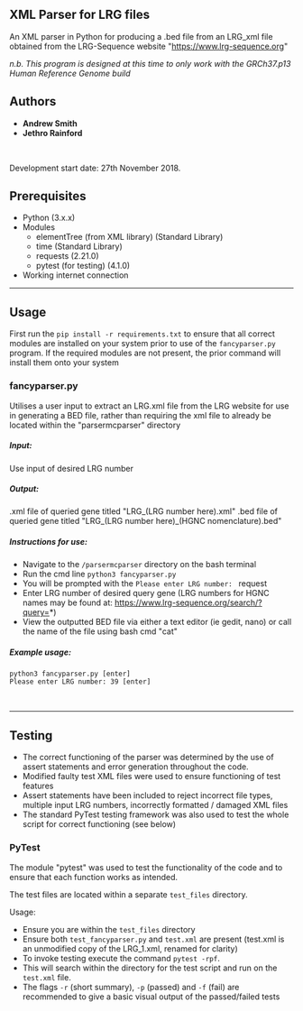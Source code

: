 ## XML Parser for LRG files

An XML parser in Python for producing a .bed file from an LRG_xml file obtained from the LRG-Sequence website 
"https://www.lrg-sequence.org"

*n.b. This program is designed at this time to only work with the GRCh37.p13 Human Reference Genome build*

## Authors
- **Andrew Smith**
- **Jethro Rainford**

<br/>

Development start date: 27th November 2018.

## Prerequisites


- Python (3.x.x)
- Modules
    - elementTree (from XML library) (Standard Library)
    - time (Standard Library)
    - requests (2.21.0)
    - pytest (for testing) (4.1.0)
- Working internet connection

---

## Usage

First run the `pip install -r requirements.txt` to ensure that all correct modules are installed on your system prior 
to use of the `fancyparser.py` program. If the required modules are not present, the prior command will install them 
onto your system

### fancyparser.py

Utilises a user input to extract an LRG.xml file from the LRG website for use in generating
a BED file, rather than requiring the xml file to already be located within the "parsermcparser" directory

##### Input:

Use input of desired LRG number

##### Output:

.xml file of queried gene titled "LRG_(LRG number here).xml"
.bed file of queried gene titled "LRG_(LRG number here)_(HGNC nomenclature).bed"

##### Instructions for use:

- Navigate to the ```/parsermcparser``` directory on the bash terminal
- Run the cmd line `````python3 fancyparser.py`````
- You will be prompted with the ```Please enter LRG number: ``` request
- Enter LRG number of desired query gene (LRG numbers for HGNC names may be found at: 
    https://www.lrg-sequence.org/search/?query=*)
- View the outputted BED file via either a text editor (ie gedit, nano) or call the name of the file using bash cmd "cat"

##### Example usage:
```
python3 fancyparser.py [enter]
Please enter LRG number: 39 [enter]
```
<br/>

---

## Testing

- The correct functioning of the parser was determined by the use of assert statements and error generation throughout 
  the code.
- Modified faulty test XML files were used to ensure functioning of test features
- Assert statements have been included to reject incorrect file types, multiple input LRG numbers, incorrectly formatted
  / damaged XML files
- The standard PyTest testing framework was also used to test the whole script for correct functioning (see below)

### PyTest
The module "pytest" was used to test the functionality of the code and to ensure that each function works as intended.

The test files are located within a separate ```test_files``` directory.

Usage:

- Ensure you are within the ```test_files``` directory
- Ensure both ```test_fancyparser.py``` and ```test.xml``` are present (test.xml is an unmodified copy of the LRG_1.xml,
  renamed for clarity)
- To invoke testing execute the command ```pytest -rpf```.
- This will search within the directory for the test script and run on the ```test.xml``` file.
- The flags ```-r``` (short summary), ```-p``` (passed) and ```-f``` (fail) are recommended to give a basic visual
  output of the passed/failed tests 



